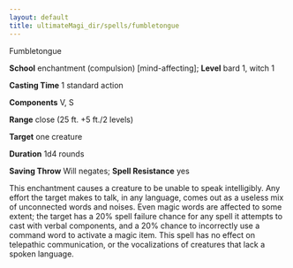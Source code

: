 ```yaml
---
layout: default
title: ultimateMagi_dir/spells/fumbletongue
---
```

Fumbletongue

**School** enchantment (compulsion) [mind-affecting]; **Level** bard 1, witch 1

**Casting Time** 1 standard action

**Components** V, S

**Range** close (25 ft. +5 ft./2 levels)

**Target** one creature

**Duration** 1d4 rounds

**Saving Throw** Will negates; **Spell Resistance** yes

This enchantment causes a creature to be unable to speak intelligibly. Any effort the target makes to talk, in any language, comes out as a useless mix of unconnected words and noises. Even magic words are affected to some extent; the target has a 20% spell failure chance for any spell it attempts to cast with verbal components, and a 20% chance to incorrectly use a command word to activate a magic item. This spell has no effect on telepathic communication, or the vocalizations of creatures that lack a spoken language.

